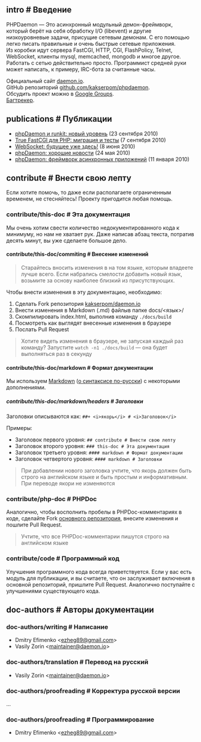 <!-- pvar lang ru -->
<!-- pvar title Документация &laquo; phpDaemon -->

<!-- pvar menu-install Установка -->
<!-- pvar menu-examples Примеры -->
<!-- pvar menu-docs Документация -->
<!-- pvar menu-tracker Задачи/ошибки -->
<!-- pvar menu-team Команда -->
<!-- pvar menu-contribute Участие -->
<!-- pvar menu-publications Публикации -->

<!-- pvar tpl-git <a target="_blank" href="https://github.com/kakserpom/phpdaemon/tree/master/%s">%s<i class="fa fa-github"></i></a> -->
<!-- pvar tpl-outlink <a target="_blank" href="%s">%s<i class="fa fa-external-link"></i></a> -->
<!-- pvar tpl-inlink <a target="_self" href="#%s">%s<i class="fa fa-caret-square-o-up"></i></a> -->

## intro # Введение

PHPDaemon &mdash; Это асинхронный модульный демон-фреймворк, который берёт на&#160;себя обработку I/O (libevent) и&#160;другие низкоуровневые задачи, присущие сетевым демонам.
С&#160;его помощью легко писать правильные и&#160;очень быстрые сетевые приложения.
Из&#160;коробки идут сервера FastCGI, HTTP, CGI, FlashPolicy, Telnet, WebSocket, клиенты mysql, memcached, mongodb и&#160;многое другое.
Работать с&#160;сетью действительно просто. Программист средней руки может написать, к&#160;примеру, IRC-бота за&#160;считанные часы.

Официальный сайт [daemon.io](http://daemon.io/).  
GitHub репозиторий [github.com/kakserpom/phpdaemon](https://github.com/kakserpom/phpdaemon/).  
Обсудить проект можно&#160;в [Google Groups](http://groups.google.com/group/phpdaemon).  
[Багтрекер](https://github.com/kakserpom/phpdaemon/issues).

<!-- import root/basics.md -->

<!-- import install/index.md -->

<!-- import root/control.md -->

<!-- import root/examples.md -->

<!-- import root/app_resolver.md -->

<!-- import config/index.md -->

<!-- import development/index.md -->

<!-- import servers/index.md -->

<!-- import clients/index.md -->

<!-- import libraries/index.md -->

<!-- import utils/index.md -->

<!-- import structures/index.md -->

<!-- import traits/index.md -->

<!-- import network/index.md -->

<!-- import httprequest/index.md -->

<!-- import root/faq.md -->

## publications # Публикации

 - [phpDaemon и runkit: новый уровень](http://habrahabr.ru/blogs/php/104811) (23 сентября 2010)
 - [True FastCGI для PHP: миграция и тесты](http://javascript.ru/blog/Ilya-Kantor/True-FastCGI-dlya-PHP-migraciya-testy) (7 сентября 2010)
 - [WebSocket: будущее уже здесь!](http://habrahabr.ru/blogs/webdev/94921) (8 июня 2010)
 - [phpDaemon: хорошие новости](http://habrahabr.ru/blogs/php/91014) (24 мая 2010)
 - [phpDaemon: фреймворк асинхронных приложений](http://habrahabr.ru/blogs/php/79377) (11 января 2010)

## contribute # Внести свою лепту

Если хотите помочь, то даже если располагаете ограниченным временем, не стесняйтесь! Проекту пригодится любая помощь. 

### contribute/this-doc # Эта документация

Мы очень хотим свести количество недокументированного кода к минимуму, но нам не хватает рук. Даже написав абзац текста, потратив десять минут, вы уже сделаете большое дело.


#### contribute/this-doc/commiting # Внесение изменений

> Старайтесь вносить изменения в на том языке, которым владеете лучше всего.
> Если набрались смелости добавить новый язык, возьмите за основу наиболее близкий из присутствующих.

Чтобы внести изменения в эту документацию, необходимо:

 1. Сделать Fork репозитория [kakserpom/daemon.io](https://github.com/kakserpom/daemon.io)
 2. Внести изменения в Markdown (.md) файлыв папке docs/<язык>/
 3. Скомпилировать index.html, выполнив команду `./docs/build`
 4. Посмотреть как выглядят внесенные изменения в браузере
 5. Послать Pull Request

> Хотите видеть изменения в браузере, не запуская каждый раз команду?
> Запустите `watch -n1 ./docs/build` — она будет выполняться раз в секунду

#### contribute/this-doc/markdown # Формат документации
Мы используем [Markdown](http://ru.wikipedia.org/wiki/Markdown) ([о синтаксисе по-русски](http://rukeba.com/by-the-way/markdown-sintaksis-po-russki/)) с некоторыми дополнениями.

##### contribute/this-doc/markdown/headers # Заголовки
Заголовки описываются как: `##+ <i>якорь</i> # <i>Заголовок</i>`

Примеры:

 - Заголовок первого уровня: `## contribute # Внести свою лепту`
 - Заголовок второго уровня: `### this-doc # Эта документация`
 - Заголовок третьего уровня: `#### markdown # Формат документации`
 - Заголовок четвертого уровня: `#### markdown # Заголовки`

> При добавлении нового заголовка учтите, что якорь должен быть строго на английском языке и быть простым и информативным. При переводе якори не изменяются

### contribute/php-doc # PHPDoc

Аналогично, чтобы восполнить пробелы в PHPDoc-комментариях в коде, сделайте Fork [основного репозитория](https://github.com/kakserpom/phpdaemon), внесите изменения и пошлите Pull Request.

> Учтите, что все PHPDoc-комментарии пишутся строго на английском языке

### contribute/code # Программный код

Улучшения программного кода всегда приветствуется. Если у вас есть модуль для публикации, и вы считаете, что он заслуживает включения в основной репозиторий, пришлите Pull Request. Аналогично поступайте с улучшениями существующего кода.

## doc-authors # Авторы документации

### doc-authors/writing # Написание
 - Dmitry Efimenko <[ezheg89@gmail.com](mailto:ezheg89@gmail.com)>
 - Vasily Zorin <[maintainer@daemon.io](mailto:maintainer@daemon.io)>

### doc-authors/translation # Перевод на русский
- Vasily Zorin <[maintainer@daemon.io](mailto:maintainer@daemon.io)>

### doc-authors/proofreading # Корректура русской версии
...

### doc-authors/proofreading # Программирование
- Dmitry Efimenko <[ezheg89@gmail.com](mailto:ezheg89@gmail.com)>
